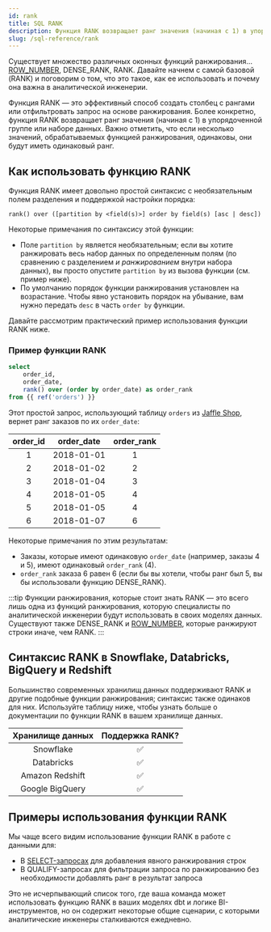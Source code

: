 ```yaml
---
id: rank
title: SQL RANK
description: Функция RANK возвращает ранг значения (начиная с 1) в упорядоченной группе или наборе данных.
slug: /sql-reference/rank
---
```


<head>
    <title>Работа с SQL RANK</title>
</head>

Существует множество различных оконных функций ранжирования…[ROW_NUMBER](/sql-reference/row-number), DENSE_RANK, RANK. Давайте начнем с самой базовой (RANK) и поговорим о том, что это такое, как ее использовать и почему она важна в аналитической инженерии.

Функция RANK — это эффективный способ создать столбец с рангами или отфильтровать запрос на основе ранжирования. Более конкретно, функция RANK возвращает ранг значения (начиная с 1) в упорядоченной группе или наборе данных. Важно отметить, что если несколько значений, обрабатываемых функцией ранжирования, одинаковы, они будут иметь одинаковый ранг.

## Как использовать функцию RANK

Функция RANK имеет довольно простой синтаксис с необязательным полем разделения и поддержкой настройки порядка:

`rank() over ([partition by <field(s)>] order by field(s) [asc | desc])`

Некоторые примечания по синтаксису этой функции:

- Поле `partition by` является необязательным; если вы хотите ранжировать весь набор данных по определенным полям (по сравнению с разделением *и ранжированием* внутри набора данных), вы просто опустите `partition by` из вызова функции (см. пример ниже).
- По умолчанию порядок функции ранжирования установлен на возрастание. Чтобы явно установить порядок на убывание, вам нужно передать `desc` в часть `order by` функции.

Давайте рассмотрим практический пример использования функции RANK ниже.

### Пример функции RANK

```sql
select
	order_id,
	order_date,
	rank() over (order by order_date) as order_rank
from {{ ref('orders') }}
```

Этот простой запрос, использующий таблицу `orders` из [Jaffle Shop](https://github.com/dbt-labs/jaffle_shop), вернет ранг заказов по их `order_date`:

| order_id | order_date | order_rank |
|:---:|:---:|:---:|
| 1 | 2018-01-01 | 1 |
| 2 | 2018-01-02 | 2 |
| 3 | 2018-01-04 | 3 |
| 4 | 2018-01-05 | 4 |
| 5 | 2018-01-05 | 4 |
| 6 | 2018-01-07 | 6 |

Некоторые примечания по этим результатам:

- Заказы, которые имеют одинаковую `order_date` (например, заказы 4 и 5), имеют одинаковый `order_rank` (4).
- `order_rank` заказа 6 равен 6 (если бы вы хотели, чтобы ранг был 5, вы бы использовали функцию DENSE_RANK).

:::tip Функции ранжирования, которые стоит знать
RANK — это всего лишь одна из функций ранжирования, которую специалисты по аналитической инженерии будут использовать в своих моделях данных. Существуют также DENSE_RANK и [ROW_NUMBER](/sql-reference/row-number), которые ранжируют строки иначе, чем RANK.
:::

## Синтаксис RANK в Snowflake, Databricks, BigQuery и Redshift

Большинство современных хранилищ данных поддерживают RANK и другие подобные функции ранжирования; синтаксис также одинаков для них. Используйте таблицу ниже, чтобы узнать больше о документации по функции RANK в вашем хранилище данных.

| Хранилище данных | Поддержка RANK? |
|:---:|:---:|
| Snowflake | ✅ |
| Databricks | ✅ |
| Amazon Redshift | ✅ |
| Google BigQuery | ✅ |

## Примеры использования функции RANK

Мы чаще всего видим использование функции RANK в работе с данными для:

- В [SELECT-запросах](/sql-reference/select) для добавления явного ранжирования строк
- В QUALIFY-запросах для фильтрации запроса по ранжированию без необходимости добавлять ранг в результат запроса

Это не исчерпывающий список того, где ваша команда может использовать функцию RANK в ваших моделях dbt и логике BI-инструментов, но он содержит некоторые общие сценарии, с которыми аналитические инженеры сталкиваются ежедневно.